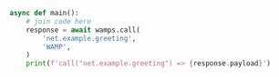 <script>
import '~/styles/code.scss'
</script>

```python
async def main():
    # join code here
    response = await wamps.call(
        'net.example.greeting',
        'WAMP',
    )
    print(f'call("net.example.greeting") => {response.payload}')
```
